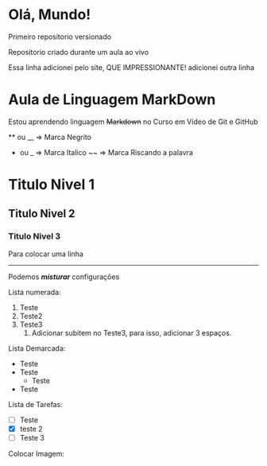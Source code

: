 # Olá, Mundo!
 Primeiro repositorio versionado

Repositorio criado durante um aula ao vivo

Essa linha adicionei pelo site, QUE IMPRESSIONANTE!
adicionei outra linha

# Aula de Linguagem MarkDown

Estou aprendendo linguagem ~~Markdown~~ no Curso em Vídeo de Git e GitHub

** ou __ => Marca Negrito
* ou _   => Marca Italico
~~       => Marca Riscando a palavra

# Titulo Nivel 1
## Titulo Nivel 2
### Titulo Nivel 3

Para colocar uma linha
***

Podemos __*misturar*__ configurações

Lista numerada:
1. Teste
1. Teste2
1. Teste3 
   1. Adicionar subitem no Teste3, para isso, adicionar 3 espaços.
 
Lista Demarcada:
* Teste
* Teste
   * Teste
* Teste

Lista de Tarefas:
- [ ] Teste
- [x] teste 2
- [ ] Teste 3

Colocar Imagem:
